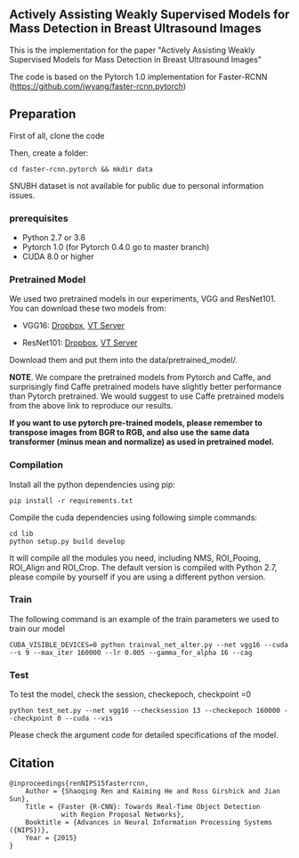 ## Actively Assisting Weakly Supervised Models for Mass Detection in Breast Ultrasound Images

This is the implementation for the paper "Actively Assisting Weakly Supervised Models for Mass Detection in Breast Ultrasound Images"

The code is based on the Pytorch 1.0 implementation for Faster-RCNN (https://github.com/jwyang/faster-rcnn.pytorch)

## Preparation

First of all, clone the code

Then, create a folder:
```
cd faster-rcnn.pytorch && mkdir data
```

SNUBH dataset is not available for public due to personal information issues.

### prerequisites

* Python 2.7 or 3.6
* Pytorch 1.0 (for Pytorch 0.4.0 go to master branch)
* CUDA 8.0 or higher

### Pretrained Model

We used two pretrained models in our experiments, VGG and ResNet101. You can download these two models from:

* VGG16: [Dropbox](https://www.dropbox.com/s/s3brpk0bdq60nyb/vgg16_caffe.pth?dl=0), [VT Server](https://filebox.ece.vt.edu/~jw2yang/faster-rcnn/pretrained-base-models/vgg16_caffe.pth)

* ResNet101: [Dropbox](https://www.dropbox.com/s/iev3tkbz5wyyuz9/resnet101_caffe.pth?dl=0), [VT Server](https://filebox.ece.vt.edu/~jw2yang/faster-rcnn/pretrained-base-models/resnet101_caffe.pth)

Download them and put them into the data/pretrained_model/.

**NOTE**. We compare the pretrained models from Pytorch and Caffe, and surprisingly find Caffe pretrained models have slightly better performance than Pytorch pretrained. We would suggest to use Caffe pretrained models from the above link to reproduce our results.

**If you want to use pytorch pre-trained models, please remember to transpose images from BGR to RGB, and also use the same data transformer (minus mean and normalize) as used in pretrained model.**

### Compilation

Install all the python dependencies using pip:
```
pip install -r requirements.txt
```

Compile the cuda dependencies using following simple commands:

```
cd lib
python setup.py build develop
```

It will compile all the modules you need, including NMS, ROI_Pooing, ROI_Align and ROI_Crop. The default version is compiled with Python 2.7, please compile by yourself if you are using a different python version.

### Train

The following command is an example of the train parameters we used to train our model

```
CUDA_VISIBLE_DEVICES=0 python trainval_net_alter.py --net vgg16 --cuda --s 9 --max_iter 160000 --lr 0.005 --gamma_for_alpha 16 --cag
```

### Test

To test the model, check the session, checkepoch, checkpoint =0

```
python test_net.py --net vgg16 --checksession 13 --checkepoch 160000 --checkpoint 0 --cuda --vis
```

Please check the argument code for detailed specifications of the model.



## Citation

    @inproceedings{renNIPS15fasterrcnn,
        Author = {Shaoqing Ren and Kaiming He and Ross Girshick and Jian Sun},
        Title = {Faster {R-CNN}: Towards Real-Time Object Detection
                 with Region Proposal Networks},
        Booktitle = {Advances in Neural Information Processing Systems ({NIPS})},
        Year = {2015}
    }